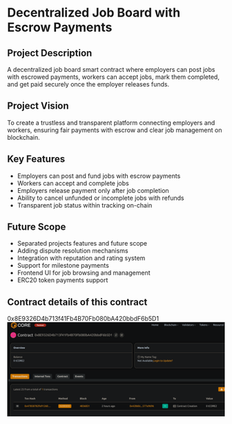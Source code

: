 # Decentralized Job Board with Escrow Payments

## Project Description
A decentralized job board smart contract where employers can post jobs with escrowed payments, workers can accept jobs, mark them completed, and get paid securely once the employer releases funds.

## Project Vision
To create a trustless and transparent  platform connecting employers and workers, ensuring fair payments with escrow and clear job management on blockchain.

## Key Features
- Employers can post and fund jobs with escrow  payments
- Workers can accept and  complete jobs
- Employers release payment only after job completion
- Ability to cancel unfunded or incomplete jobs with refunds
- Transparent job status within tracking on-chain

## Future Scope
- Separated projects features and future  scope
- Adding dispute resolution mechanisms
- Integration with reputation and rating  system
- Support for milestone  payments
- Frontend UI for job browsing and  management
- ERC20 token payments  support

## Contract details of this contract 
0x8E9326D4b713f41Fb4B70Fb080bA420bbdF6b5D1
![alt text](image.png)
